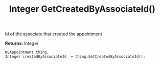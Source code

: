 ﻿---
uid: crmscript_ref_NSAppointment_GetCreatedByAssociateId
title: Integer GetCreatedByAssociateId()
intellisense: NSAppointment.GetCreatedByAssociateId
keywords: NSAppointment, GetCreatedByAssociateId
so.topic: reference
---

Id of the associate that created the appointment

**Returns:** Integer


```crmscript
NSAppointment thing;
Integer createdByAssociateId  = thing.GetCreatedByAssociateId();
```



